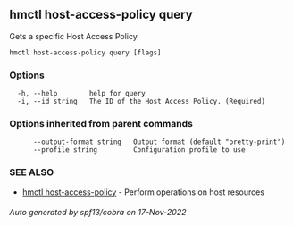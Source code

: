 ## hmctl host-access-policy query

Gets a specific Host Access Policy

```
hmctl host-access-policy query [flags]
```

### Options

```
  -h, --help        help for query
  -i, --id string   The ID of the Host Access Policy. (Required)
```

### Options inherited from parent commands

```
      --output-format string   Output format (default "pretty-print")
      --profile string         Configuration profile to use
```

### SEE ALSO

* [hmctl host-access-policy](hmctl_host-access-policy.md)	 - Perform operations on host resources

###### Auto generated by spf13/cobra on 17-Nov-2022
